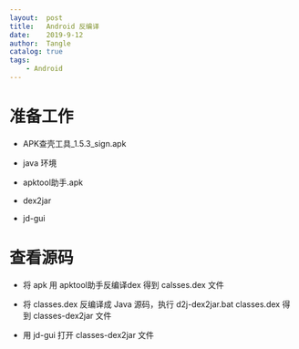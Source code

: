 ```yaml
---
layout:  post
title:   Android 反编译
date:    2019-9-12
author:  Tangle
catalog: true
tags:
    - Android
---
```


# 准备工作

- APK查壳工具_1.5.3_sign.apk

- java 环境

- apktool助手.apk

- dex2jar

- jd-gui

# 查看源码

- 将 apk 用 apktool助手反编译dex 得到 calsses.dex 文件

- 将 classes.dex 反编译成 Java 源码，执行 d2j-dex2jar.bat classes.dex 得到 classes-dex2jar 文件

- 用 jd-gui 打开 classes-dex2jar 文件
